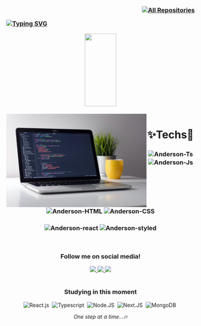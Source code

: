 ### <p align="right"><a href="https://github.com/Andersonk01?tab=repositories"><img alt="All Repositories" title="All Repositories" src="https://custom-icon-badges.herokuapp.com/badge/-All%20Repos-2962FF?style=for-the-badge&logoColor=white&logo=repo"/></a></p> [![Typing SVG](https://readme-typing-svg.herokuapp.com/?color=18567c&size=20&center=true&vCenter=true&width=1000&lines=HELLO,+My+name+is+Anderson+Kauer;I'm+22+years+old;I'm+from+Brazil;I+Graduated+Analysis+and+Systems+Development;Be+Welcome!+:%29)](https://git.io/typing-svg) 

<div align="center">
<!--   <img width="49%" height="195px" src="https://github-readme-stats.vercel.app/api?username=Andersonk01&show_icons=true&theme=react&include_all_commits=true&count_private=true"/> -->
  <img width="41%" height="195px" src="https://github-readme-stats.vercel.app/api/top-langs/?username=Andersonk01&layout=compact&langs_count=16&theme=react"/>
</div>

<div  align="center"> 
  <div style="display: inline_block"><br>
    <img align="left" height="250" alt="coding-laptop" src="noteb.jpg">
    <h1 align="center"> ✨Techs🚀 </h1>
    <h3>
      <img align="center" alt="Anderson-Ts" height="30" src="https://img.shields.io/badge/TypeScript-007ACC?style=for-the-badge&logo=typescript&logoColor=white">
      <img align="center" alt="Anderson-Js" height="30" src="https://img.shields.io/badge/JavaScript-323330?style=for-the-badge&logo=javascript&logoColor=F7DF1E">
    </h3>
    <h3>
      <img align="center" alt="Anderson-HTML" height="30"  src="https://img.shields.io/badge/HTML5-E34F26?style=for-the-badge&logo=html5&logoColor=white">
      <img align="center" alt="Anderson-CSS" height="30" src="https://img.shields.io/badge/CSS3-1572B6?style=for-the-badge&logo=css3&logoColor=white">
    </h3>
    <h3>
      <img align="center" alt="Anderson-react" height="30" src="https://img.shields.io/badge/React-20232A?style=for-the-badge&logo=react&logoColor=61DAFB">
      <img align="center" alt="Anderson-styled" height="30" src="https://img.shields.io/badge/styled--components-DB7093?style=for-the-badge&logo=styled-components&logoColor=white">
    </h3>
</div></br>
  
<div>
<h3 align="center">Follow me on social media!</h3>
    <a href="https://instagram.com/kauercode" target="_blank">
  <img src="https://img.shields.io/badge/-Instagram-%23E4405F?style=for-the-badge&logo=instagram&logoColor=white" target="_blank">
 </a> 
 <a href="https://www.linkedin.com/in/anderson-kauer" target="_blank">
   <img src="https://img.shields.io/badge/-LinkedIn-%230077B5?style=for-the-badge&logo=linkedin&logoColor=white" target="_blank">
  </a> 
  <a href = "mailto:andersonreuak2@gmail.com">
   <img src="https://img.shields.io/badge/Gmail-D14836?style=for-the-badge&logo=gmail&logoColor=white" target="_blank">
  </a>
</div>
</br>

### Studying in this moment
![React.js](https://img.shields.io/badge/-React.js-0D1117?style=for-the-badge&logo=react&labelColor=0D1117)&nbsp;
![Typescript](https://img.shields.io/badge/-Typescript-0D1117?style=for-the-badge&logo=typescript&labelColor=0D1117&textColor=0D1117)&nbsp;
![Node.JS](https://img.shields.io/badge/-Node.JS-0D1117?style=for-the-badge&logo=node.js&labelColor=0D1117&textColor=0D1117)&nbsp;
![Next.JS](https://img.shields.io/badge/-Next.JS-0D1117?style=for-the-badge&logo=next.js&labelColor=0D1117&textColor=0D1117)&nbsp;
![MongoDB](https://img.shields.io/badge/-MongoDB-0D1117?style=for-the-badge&logo=mongodb&labelColor=0D1117&textColor=0D1117)&nbsp;


<i>One step at a time...🔥</i>



